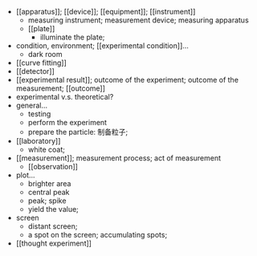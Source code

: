 - [[apparatus]]; [[device]]; [[equipment]]; [[instrument]]
    - measuring instrument; measurement device; measuring apparatus
    - [[plate]]
        - illuminate the plate;
- condition, environment; [[experimental condition]]...
    - dark room
- [[curve fitting]]
- [[detector]]
- [[experimental result]]; outcome of the experiment; outcome of the measurement; [[outcome]]
- experimental v.s. theoretical?
- general...
    - testing
    - perform the experiment
    - prepare the particle: 制备粒子;
- [[laboratory]]
    - white coat;
- [[measurement]]; measurement process; act of measurement
    - [[observation]]
- plot...
    - brighter area
    - central peak
    - peak; spike
    - yield the value;
- screen
    - distant screen;
    - a spot on the screen; accumulating spots;
- [[thought experiment]]
